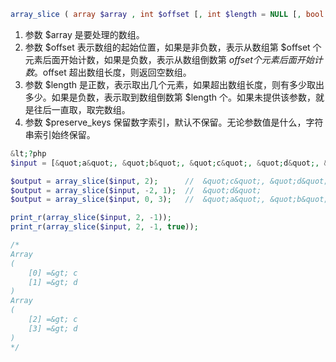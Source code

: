 ```php
array_slice ( array $array , int $offset [, int $length = NULL [, bool $preserve_keys = FALSE ]] ) : array
```

1. 参数 $array 是要处理的数组。
2. 参数 $offset 表示数组的起始位置，如果是非负数，表示从数组第 $offset 个元素后面开始计数，如果是负数，表示从数组倒数第 $offset 个元素后面开始计数。$offset 超出数组长度，则返回空数组。
3. 参数 $length 是正数，表示取出几个元素，如果超出数组长度，则有多少取出多少。如果是负数，表示取到数组倒数第 $length 个。如果未提供该参数，就是往后一直取，取完数组。
4. 参数 $preserve_keys 保留数字索引，默认不保留。无论参数值是什么，字符串索引始终保留。

```php
&lt;?php
$input = [&quot;a&quot;, &quot;b&quot;, &quot;c&quot;, &quot;d&quot;, &quot;e&quot;];

$output = array_slice($input, 2);      //  &quot;c&quot;, &quot;d&quot;, and &quot;e&quot;
$output = array_slice($input, -2, 1);  //  &quot;d&quot;
$output = array_slice($input, 0, 3);   //  &quot;a&quot;, &quot;b&quot;, and &quot;c&quot;

print_r(array_slice($input, 2, -1));
print_r(array_slice($input, 2, -1, true));

/*
Array
(
    [0] =&gt; c
    [1] =&gt; d
)
Array
(
    [2] =&gt; c
    [3] =&gt; d
)
*/
```